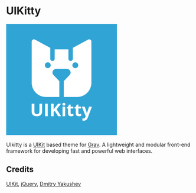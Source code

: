 # UIKitty

![UIKitty](thumbnail.jpg)

UIkitty is a [UIKit](http://getuikit.com/) based theme for [Grav](http://getgrav.org/). A lightweight and modular front-end framework for developing fast and powerful web interfaces.

## Credits

[UIKit](http://getuikit.com/), [jQuery](http://jquery.com/), [Dmitry Yakushev](http://rustark.com/)